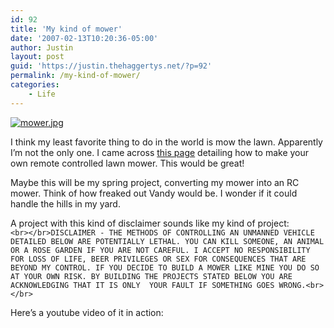 ```yaml
---
id: 92
title: 'My kind of mower'
date: '2007-02-13T10:20:36-05:00'
author: Justin
layout: post
guid: 'https://justin.thehaggertys.net/?p=92'
permalink: /my-kind-of-mower/
categories:
    - Life
---
```


[![mower.jpg](https://justin.thehaggertys.net/wp-content/uploads/2007/02/mower.jpg)](https://justin.thehaggertys.net/wp-content/uploads/2007/02/mower.jpg "mower.jpg")

I think my least favorite thing to do in the world is mow the lawn. Apparently I’m not the only one. I came across [this page](http://members.iinet.net.au/~tnpshow/RCLM/intro.htm) detailing how to make your own remote controlled lawn mower. This would be great!

Maybe this will be my spring project, converting my mower into an RC mower. Think of how freaked out Vandy would be. I wonder if it could handle the hills in my yard.

A project with this kind of disclaimer sounds like my kind of project:  
`<br></br>DISCLAIMER - THE METHODS OF CONTROLLING AN UNMANNED VEHICLE DETAILED BELOW ARE POTENTIALLY LETHAL. YOU CAN KILL SOMEONE, AN ANIMAL OR A ROSE GARDEN IF YOU ARE NOT CAREFUL. I ACCEPT NO RESPONSIBILITY FOR LOSS OF LIFE, BEER PRIVILEGES OR SEX FOR CONSEQUENCES THAT ARE BEYOND MY CONTROL. IF YOU DECIDE TO BUILD A MOWER LIKE MINE YOU DO SO AT YOUR OWN RISK. BY BUILDING THE PROJECTS STATED BELOW YOU ARE ACKNOWLEDGING THAT IT IS ONLY  YOUR FAULT IF SOMETHING GOES WRONG.<br></br>`

Here’s a youtube video of it in action:  
<object height="350" width="425"><param name="movie" value="https://www.youtube.com/v/l8Wz_OXJfyg"></param><param name="wmode" value="transparent"></param><embed height="350" src="https://www.youtube.com/v/l8Wz_OXJfyg" type="application/x-shockwave-flash" width="425" wmode="transparent"></embed></object>